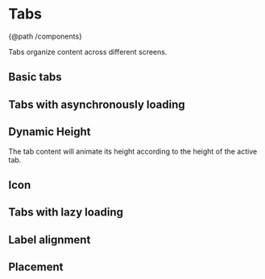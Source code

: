 
# Tabs

{@path /components}

Tabs organize content across different screens.

<h2 lyTyp="headline" gutter>Basic tabs</h2>

<demo-view path="docs/layout/tabs-demo/basic-tabs">
  <aui-basic-tabs></aui-basic-tabs>
</demo-view>

<h2 lyTyp="headline" gutter>Tabs with asynchronously loading</h2>
<demo-view path="docs/layout/tabs-demo/tabs-with-asynchronously-loading">
  <aui-tabs-with-asynchronously-loading></aui-tabs-with-asynchronously-loading>
</demo-view>

## Dynamic Height

The tab content will animate its height according to the height of the active tab.

<demo-view path="docs/layout/tabs-demo/tabs-dynamic-height">
  <aui-tabs-dynamic-height></aui-tabs-dynamic-height>
</demo-view>

<h2 lyTyp="headline" gutter>Icon</h2>
<demo-view path="docs/layout/tabs-demo/tabs-with-icon">
  <aui-tabs-with-icon></aui-tabs-with-icon>
</demo-view>

<h2 lyTyp="headline" gutter>Tabs with lazy loading</h2>
<demo-view path="docs/layout/tabs-demo/tabs-with-lazy-loading">
  <aui-tabs-with-lazy-loading></aui-tabs-with-lazy-loading>
</demo-view>

<h2 lyTyp="headline" gutter>Label alignment</h2>
<demo-view path="docs/layout/tabs-demo/tabs-align">
  <aui-tabs-align></aui-tabs-align>
</demo-view>

<h2 lyTyp="headline" gutter>Placement</h2>
<demo-view path="docs/layout/tabs-demo/tabs-placement">
  <aui-tabs-placement></aui-tabs-placement>
</demo-view>

